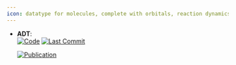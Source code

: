 ```yaml
---
icon: datatype for molecules, complete with orbitals, reaction dynamics and group theoretic properties
---
```





- **ADT**:   
    [![Code](https://img.shields.io/github/stars/oliverjgoldstein/Mol-Rep-Haskell-Bayes?style=for-the-badge&logo=github)](https://github.com/oliverjgoldstein/Mol-Rep-Haskell-Bayes) 
    [![Last Commit](https://img.shields.io/github/last-commit/oliverjgoldstein/Mol-Rep-Haskell-Bayes?style=for-the-badge&logo=github)](https://github.com/oliverjgoldstein/Mol-Rep-Haskell-Bayes) 

    [![Publication](https://img.shields.io/badge/Publication-Citations:0-blue?style=for-the-badge&logo=bookstack)](https://doi.org/10.48550/arXiv.2501.13633) 


